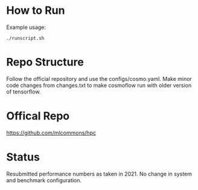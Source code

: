 # How to Run

Example usage:
```
./runscript.sh
```

# Repo Structure
Follow the official repository and use the configs/cosmo.yaml. 
Make minor code changes from changes.txt to make cosmoflow 
run with older version of tensorflow.

# Offical Repo

https://github.com/mlcommons/hpc

# Status
Resubmitted performance numbers as taken in 2021.
No change in system and benchmark configuration.
